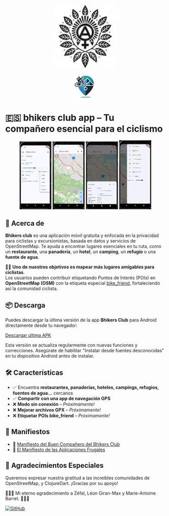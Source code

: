 <p align="center">
  <img src="./src/resources/logo.png" alt="Logo del Bhikers Club" width="200" height="200">
</p>
<p align="center">
  <img src="./src/resources/icons/icon.png" alt="Bhikers Club icon" width="80" height="80" style="border-radius: 0;">
</p>

# 🇪🇸 bhikers club app – Tu compañero esencial para el ciclismo

<p align="center">
  <img src="misc/Screenshot_2025-02-26_14-07-43.png" width="20%" />
  <img src="misc/Screenshot_2025-02-26_14-10-28.png" width="20%" />
  <img src="misc/Screenshot_2025-03-12_13-51-08.png" width="20%" />
  <img src="misc/Screenshot_2025-02-26_14-14-33.png" width="20%" />
</p>

## 📌 Acerca de
**Bhikers club** es una aplicación móvil gratuita y enfocada en la privacidad para ciclistas y excursionistas, basada en datos y servicios de OpenStreetMap. Te ayuda a encontrar lugares esenciales en tu ruta, como un **restaurante**, una **panadería**, un **hotel**, un **camping**, un **refugio** o una **fuente de agua**.

🚴‍♀️ **Uno de nuestros objetivos es mapear más lugares amigables para ciclistas**.  
Los usuarios pueden contribuir etiquetando Puntos de Interés (POIs) en **OpenStreetMap (OSM)** con la etiqueta especial [bike_friend](https://taginfo.openstreetmap.org/keys/bike_friend#overview), fortaleciendo así la comunidad ciclista. 

## 📦 Descarga

Puedes descargar la última versión de la app **Bhikers Club** para Android directamente desde tu navegador:

  [Descargar última APK](https://github.com/parasitid/bhikers.club/releases/latest/download/club.bhikers.bhikersclub_latest.apk)

Esta versión se actualiza regularmente con nuevas funciones y correcciones. Asegúrate de habilitar "Instalar desde fuentes desconocidas" en tu dispositivo Android antes de instalar.

## 🛠 Características
- ✅ Encuentra **restaurantes, panaderías, hoteles, campings, refugios, fuentes de agua...** cercanos
- ✅ **Compartir con una app de navegación GPS**
- ❌ **Modo sin conexión** – *Próximamente!*
- ❌ **Mejorar archivos GPX** – *Próximamente!*
- ❌ **Etiquetar POIs bike_friend** – *Próximamente!*

## 📜 Manifiestos
- 🚴 [Manifiesto del Buen Compañero del Bhikers Club](src/resources/manifestos/BHIKERS_CLUB_GOOD_FELLOW.es.md)
- 📱 [El Manifiesto de las Aplicaciones Frugales](src/resources/manifestos/FRUGALAPP_MANIFESTO.es.md)

## 🙏 Agradecimientos Especiales
Queremos expresar nuestra gratitud a las increíbles comunidades de OpenStreetMap,  y ClojureDart. ¡Gracias por su apoyo!

🌷🚴‍♀️ Mi eterno agradecimiento a Zéfal, Léon Giran-Max y Marie-Antoine Barret. 🚴‍♀️🌷

[![GitHub](https://img.shields.io/badge/GitHub-parasitid%2Fbhikers.club-black?logo=github)](https://github.com/parasitid/bhikers.club)
